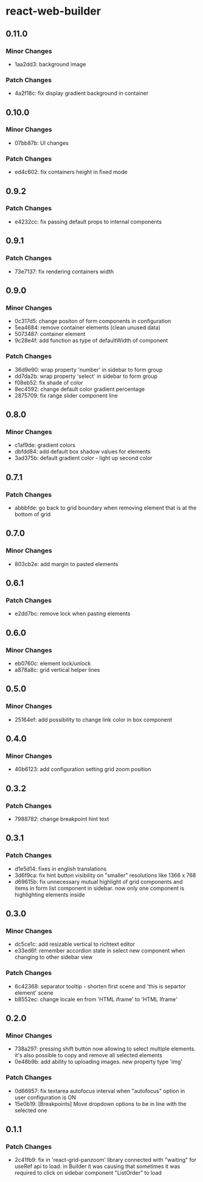 # react-web-builder

## 0.11.0

### Minor Changes

- 1aa2dd3: background image

### Patch Changes

- 4a2f18c: fix display gradient background in container

## 0.10.0

### Minor Changes

- 07bb87b: UI changes

### Patch Changes

- ed4c602: fix containers height in fixed mode

## 0.9.2

### Patch Changes

- e4232cc: fix passing default props to internal components

## 0.9.1

### Patch Changes

- 73e7137: fix rendering containers width

## 0.9.0

### Minor Changes

- 0c317d5: change positon of form components in configuration
- 5ea4684: remove container elements (clean unused data)
- 5073487: container element
- 9c28e4f: add function as type of defaultWidth of component

### Patch Changes

- 36d9e90: wrap property 'number' in sidebar to form group
- dd7da2b: wrap property 'select' in sidebar to form group
- f08eb52: fix shade of color
- 8ec4592: change default color gradient percentage
- 2875709: fix range slider component line

## 0.8.0

### Minor Changes

- c1af9de: gradient colors
- dbfdd84: add default box shadow values for elements
- 3ad375b: default gradient color - light up second color

## 0.7.1

### Patch Changes

- abbbfde: go back to grid boundary when removing element that is at the bottom of grid

## 0.7.0

### Minor Changes

- 803cb2e: add margin to pasted elements

## 0.6.1

### Patch Changes

- e2dd7bc: remove lock when pasting elements

## 0.6.0

### Minor Changes

- eb0760c: element lock/unlock
- a878a8c: grid vertical helper lines

## 0.5.0

### Minor Changes

- 25164ef: add possibility to change link color in box component

## 0.4.0

### Minor Changes

- 40b6123: add configuration setting grid zoom position

## 0.3.2

### Patch Changes

- 7988782: change breakpoint hint text

## 0.3.1

### Patch Changes

- d1e5d14: fixes in english translations
- 3d6f9ca: fix hint button visibility on "smaller" resolutions like 1366 x 768
- d69615b: fix unnecessary mutual highlight of grid components and items in form list component in sidebar. now only one component is highlighting elements inside

## 0.3.0

### Minor Changes

- dc5ce1c: add resizable vertical to richtext editor
- e33ed6f: remember accordion state in select new component when changing to other sidebar view

### Patch Changes

- 6c42368: separator tooltip - shorten first scene and 'this is separtor element' scene
- b8552ec: change locale en from 'HTML iframe' to 'HTML Iframe'

## 0.2.0

### Minor Changes

- 738a297: pressing shift button now allowing to select multiple elements. it's also possible to copy and remove all selected elements
- 0e48b9b: add ability to uploading images. new property type 'img'

### Patch Changes

- 0d66957: fix textarea autofocus interval when "autofocus" option in user configuration is ON
- 15e0b19: [Breakpoints] Move dropdown options to be in line with the selected one

## 0.1.1

### Patch Changes

- 2c41fb9: fix in 'react-grid-panzoom' library connected with "waiting" for useRef api to load. in Builder it was causing that sometimes it was required to click on sidebar component "ListOrder" to load
